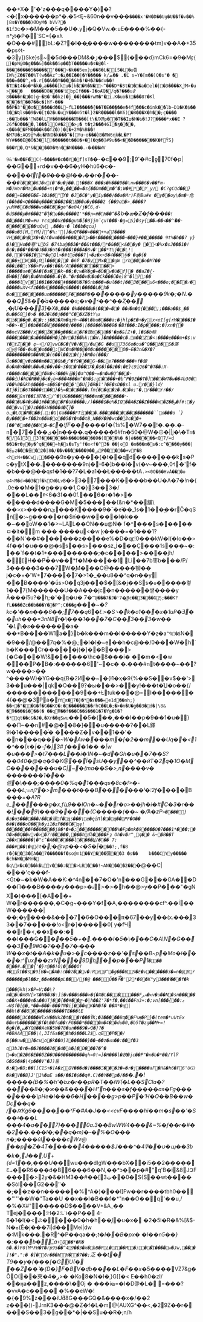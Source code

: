 ��+X� '�'z���q����Y�)�?<�{x������p*�.�Ƽ<Ę~&60n��v���`����x'�W�D��Ug�U��f�v��%|8s�Y����)0ῸyM�
bVV?�
�1f3`c�>�M���5��U�.yj�Q�Vw.�:uE����%��{-n*չt�P�΄SC={�xλ �O���#}bL:�Z?�l��͍����w��������tm}v��A�+35�psߦt-�3y]}Ske}s~�5d���DM&�ژ���${���d}mCk6=�9�Mӻ`{}�pN@O�g���&]��k��iφ��ֆT�����u�s�@�l-��������5�����'���~�k��5ex}p��8�L�[S�L�ω쬩IW%jZ��7��%T(w��Az^:�ܔ��I��|�Y����� k/ܣ��
.�Ľ	s=Y�[m��)Q�s"�
�
���=���^,к�.r[��&��Y����Gb�!�H�Z��du��!�T�14�o�*�k�ڔa����[ku�[k��R�N�~^���D*�3t���a�el�|�3����XٱڶM>�u>���	�����D8����˺ϪbpIf���-I�oȺQ�/q�?���uߝ 8����n��O)g~�B�'��kz(�j_��}���rwM�"�i.K�uo�)���8?�Kl ���f��7��c�[hY-��� ��P�3'��o�����d��L~fLI������{��T�E��̤���e�4f���c�ink��lb~D1� K�$��1��Ʀls��9�v�[ț�2�u�uY���VܿGt�l}2�R�����l�K6)�B���X�h��;ҫ���� :��b���'W8�lLV��H�����㺰���[t\�ԔMp��T��I±�H�ʦ�!J?����*x��E
?26f �O����,l���lQ#�2�>;� t�ţ2���46I�ҕ���,<��b��FM����k��fZ�))�[�+2M�%B��!�M7U�;AQ9ǭߒ�u�RNO�k���^�[Yu~o���}B�MW6ηk�L�P?WY#���E@�O�3�l]������t��U�+�(�ʤ��]#9u��<��D�������K�fŶЅ}���Y�,Q*&����D�ཝn��N����.-�۾���WV
9&'�w��F� ֯C(~����#�c��Y�f]sT�`�-�c��9;9'�#cƍ70f�p|��G�+rd�v���6�yH�hύ6�c�-���*�I[�9���@l��ہ��r���-��`�l���6J�v(�'�u�j��.t���X
���s�k���9��\nw���6�v��Fm-W�)Wor�Ma�u���+ۓ�*�\מ����=�s{��Dm��m�^�;W�#ֳ*�Y_y/
�C?gCԚd��}���=E���E�E-1�i��"ϓ�
�J�C�'y�їy���/��a�Mr)F剶Bu#ϵ �y��oy\�m�˓危(��b��<Q����q����󄏩���2��橲��o�y����2 {��9o�>̤����7 yuM#�C�d���ws��E��ge"�e04/j�C6,d-�dS���p�#���2"�ƪ�e��e����I'*��ɲ=#�H��^�`&b�జ�Z�f���`��!�����LM�=#u Ycs��UƵ���guU� [�B֜jjm̆ςuT�݉��-�g=S}�sy{��ٲ^��>��ރ��-�����Ȩ��יuQv
,���u˒� l��b�qcu}���u�5[H,YM}]^�%:'|]�uQF���=���++a֝?���� VH���9͉�ܰX�+�/C�wo���#����Z>��s���������~���}#������� 9t%�b��7 y}�)�ِHo��寋"LbS
�74ba@��â�*��&t���/*�&��<&��y� �<�%x�sJ���1�!�c�;���*��R�J��3�ot�c���1���A�8v�'��*t\j��L!|��,�ߟ��I�܄ϩ*�qQl>�#tȱ���?|>�z�x>5�ٵ���4ÿ�
�q�{�
���±W��¿Ol����]� �6Ў �7�yMx�޹�gW
rb���o�M7��
���i��:Y��>Pvx��!��k̸A���������>[�����se��A�[�s��k~��;�;w�X�g�=�D�w�U�f}߼� ��aZ�{-�Ή��[[��\ܶ�u�Νm����.�{�.^�r���v�נ�o�Ck���ũ�e)8'�l?;��ˌ����lv�1��1��9��ǂ����U�7�6nb���=�ul��t]��3���u6<���o;��E�̷������uXv<fz���H�����q6����\�����L�h� �o�������un������F����P�`�������y�����9k�;�N.���Q5&�޶�ֿa�����s;�v�˂��^��Zֶ��
,�jU���3]�X`�ڶ���
�k�����׆�(���=�� ��c͊�m�Q{���;;�ۖ��a��$_��	�u��60}�>�	��J�l��j���"C��XZ�tYԇu	�ì���g�.��;:j��2�Xm�qzh~4��\�bu����a;�jhlp�E�+�y|x<oI[g[rM����I�>��>-�)��b��E�N������/����\[��8��V���9�˺�Bf���:I�p����;�)xn�{�
��ncVZ���/x��Ź���g���La�F�鎴e �Ӆ��'�p�&[Z+�,]�$�b畭��������a������Ή�jZ�r�I��ƕk:�W.]�N�����c�.m��Z�<:����e���m+�$:vY�tZ��
ȹ~+/QvwC�G�{V�/�/�u�G
��s7366o�os�^Q��ź�S�滿oy@؆��-�u��o���;WC�n�M��@�0�n������O�~E�3n&�X�?���������O��N��(6��l��2�(ȷ}�M�o(���/Ũc��O�v�z���m��1�QƄ�ڒ^�f9���G~��Le7����״���+f�㽦�o�A�Y���\��w�z��v��~3�G�˹���ݬ�7�$�)��z��:�E}c9iQ6�^�T��:X-r����c����f�k�<?���k꼼�}�a^Q��~=�n�w�Q^��׾�-���ѽ)�hD�M��j�c�ۼb<���4���m^�X�$:g����+�b^P�9E��T�]׶���WT�w��4b30� V��%0� &kh$����~s��S�*��ͥ�'�U[}�R�1'?�E�sD��sl
u.r��}ld/�Ij�]�6T����c��}�½=������.fm{��q�z�.��o;"�,r���rr��/����8nY��I焺7�;/^�|UG�����f���em�������״-����U�4�s��1#�� �q�F�Uk����;ֶ/)����$�e%�IQ��A�Z��Z����x�Z��و�f#:�y���vu[� )z���kV����d�ζ]�
oݤ�LO�M���{.;�G|Ga����FTi֪���.����������������``o���o	̕}�y����+f��3n��k�o��5�Y�n��tB̤N��Ӳ�9�wc��3c��+[��^�sެ��{��Y�~�C`�!fF��͹���*�f�{1s%�W7��!�.��.�-n�7���ی�|n����.q�����6#fn�50�@W�۞�||j�\�T`n��/&]3_3?���΋�ׯ��k���U�����9�(0��%� �|e̾������<Q7/=d̍ ��1�٣�y�y�^q���=ԧ�s�sƬy'f�x<f�^3� ��|ʘO
�n���m�s�:c^����y���|�Eܤz���울�2�|8�/��v�������ۻ��9P�����+v̘Ր�B <hcN+��Cw;��`̒��9x�y����{�t��qd�������ks�Pc�ytX��.�������9nj�-6�]b��i�v(�v~���,0ߞ�'f��b���@��qsf�1��?7�L�a1��Ł�����tA`.><0O�6� HvǍ���o
e4~M�d>��3�f�kCW�LvB`�>3�7���K����b��U�Ʌ�7�!n�{.0e��M�1�g��y��1˻C�}3��3�/���L��ˠ<6�3f��0f.��6�r�1�>� �����d����G�M�5�����{&n�*��舖\ ��>x>����nێ���K����9�˘�eۘ��_1s�1��ۣ��rĈ�qSn[�:~g̼�����r�$n֗��w����l�k��
�~��oW��1�>~LAL��ON��џ@N� f�^���s�����ㅁ�it�m
��� ����u<�w
̨k����=�1���1?��N'��#������z����e%�D�qӷ!0���kW�l(�Io��>4f��1�u���@�ss��s>���szڶ���Ç���1s���~�:��`f��t�1*���������;�c�׍���>����jh/�[H�̀�P֙�̆�v��*f�M�����1
Li��7b枣b���/P/Ӡ�����3���7̶W�̯M���O@�����铆��
į�c�+�'W*7����7�>1�_��u8��^q�n��y|��Ƀ����'�ǘs>0�q3j���$�[&�j��Ss�ܘ�����켷1��7{M������U��A���jc�n������쌛����y
Ȃ���iƼu?�ԧ;�'�q�u�
7�`̿@���7�J�ˡ7�͢Rc��3���GṢ;���K?fL����Zc��b���Y��P^;C���g`���~*�?kc�'��n���6��;7��q*6�*!.>�S܌�k�o1���x�1uP�Ǝ��uh���=3nN8r�\���1���7�C��3��3�w��˟�L\�s�����*��a� ��*B����W1a�}b�k� ��m��l�����Y�z̜�a`^ߟ�S`N��9��/@��7q�%�@,;�l�I̬�~e�� h�c@��/0���W�hٛb�K���Cr�����j(�]��B��ܸ�>{�G���W!&�����\hc�8���i�
��m�<�w ���P�B�:������6'~�c� �.���#nt����~��՘?w����>�� ^����W)�YG��q{B�2И��~�{ɫ1�ҳ�9{%��S��v$��'>3��u���|qk�O��9?�ы���>��y!���t�͑Џ�o��{/������������9��+Ƚtυk���@=I������4(��@�3Pa�m`ԟ�7�}�*�s���=e1d��nh;}��+�"��G�f�G��KO�:���������rhC��L�;�>�n�U�g��3�d�|\8&
�9����$���(�
��qĦ��f���C��$���1�7�Yg�1�?�*qt��c&�J�,�Xr��qSwu`���5�{��,���I��p�9��1�u�}��П~ ��n#�@��8 �]�̴�u�����?��L鐸9i�1�����ͭ� ����Z�v��1��'�
�n���q�*��~W�Aw����m�[�2��m⦥��Uq��<1�^��|x�|�-f�|3# f���1�� �|w
�u���>�t7���L��i�1N�~�d�Gh�u��7��S?��040�@�q�9�K@��Ĩ�sU��y��^��йƬ�2q�1O�MC�������u�C|~�{ma��S�>,n����v� �������1���렌�\���;����*0�%q�1���qs�8c�!>*�-���L;=nj?�>m���t���B ������ˡ�:2f�*���B��*�=�A?R e_�����g�x,fև9��Юn�~��r�o>��jh�i�#C�3�r���!��9\���9����{C�����(��~ �ާ/A�zP`>����}�z�o5������/���溕f�qs���\e� ęiПl��q��PF�O��
�#�[���oO��k�yi1�zP���C�qȩ!�������P��B����j8�*�+�;��������۝П��%�Fp�mk�9����O�7���1*���;�O�>��Q��vv�>�7!�����,���hďà����Fȝ Oh�v�r^̼q�� &~�B��T 2��x�����|�"c^�A� �����l����Ц/��� 7;
���#��\�qċt`�;�@νp��<�S�|�*`��?;,f�8
r�{��3�[A��7������f�so@n1��Y�΃��彌��3
�s��	b���CYy�����
�ch�W��Mn�	�q\ԟ�c���k�L۷���:��>LB���!~AN����2��`�@��C|���'ς���f-<Gt�~�k�W�A��K:�^4n��7�O�'n���G���GA��D��П���B����y���p>�ۃ>�>�h��@>y��P���"�gNX�)���[�A��+ W�r������,�C�g~���Y�f�A,��������cf^.��Í ��W������|��;�y����&���7�6�O���π�67��y��(x.���̜33��7�����!o<r�]�����0\[
y�fЧ
��r�<,��x��:� ��I���G�*�\��5�+�.����I�5�\���C�A\N�G����3�9#0�?���۾�7��� W��x�t��A�k�υ�>�c����z��'�s��B~p�Mo�i����:^ux��zxΝ��9Dԧ��p���P1`���
���#.��{'�}r@��!O)����О!ߙ�ŪI��s�9[B�=�A�:c��2��v�:Re@^�g���B9�E�v������3�=n�@8r������p�l��z̬��e����pL��/j�@
���Ӧ��ༀ�'׼2*�O�K"y3���֐��ٲ�f�k ���Ģkh\x�P=V;��\?m��u�m8V[>Ԏ�N��3�:]i�v���&���>�{�X�L������Fߍر�ҡv�u��N�sn��ִ���o��X+����e�ܠ��UTj��[��#��ƹ~�|h��Z'7�*f�,��i��Fa3+:�;vn[���ޱ:��}ޜN$f�[@�,*��=���-���?N�i[���qΚ�N�f� ��A*�q|��h\�ˊ��5������Ɏ����TE���tE
�����3C����WlxV��NkZ�t��Y���Y᷌K;�I�����Bq��F%җ�P}�(tem�*uUtEx
��m۳b�������f�\��fɢ��rFG���*���ͭ�m�4��du�0,�b5T�zg��M+=!�g�{�س�YQ@��AeK�5W�78�un���ޗ�9Q�}?�
#�B AAAE��\(,3If&s���h�$���L2$.qE�P� �/�{��uw�]�cuo�k��U]I������}��~��z�ꩧ��:��f�3 q3bJ�r�=��J����2��d�U�[�񺹬D���7�^� =�u�2�6�E��ƼZ��U��6��������qh=0!=]�H���l�抰�jc��P"�n�b�*��/YlΫ
G�S6�ӝ�\4p���V"�J)툶�;�w�D;��[[C1S+�]A�zQV���d�]����Ξ���ž�=�r�j����aF�H&�h6�F6'UѠ�k�V��B}J'1%�աE s��/��I�$��q#.C)��Y��p�/��`�.�!�����(B�%�h'�bz�r��pR�T��iW(�L��SCIa�?����8�;�ж��&����H"n���s�f�����as�Fg��������\pHe�i���6�H����g>p��P�'H�O�ٝ�B��w�Dcް��q� /�ԔKg6����ׅ��ʸF�#A�J��<<cvF����hi��m�s��'�S��ʵ���L
���4�a��7)���0a.3��BwWW4���&~%�f��r�#��2��.���l�;��q�m)�-�%�O���
n�;����ύI����cW҂@
��p�Z�4T�����4�����$J���^�ט��ߜ4�պ��3b�k�,J��\,U+{ԁ=1��,���U�*�wu���dIgW���bX�\�i5��2�����Ԑܝ��R6���d�B6���6��N,��\*כ��p�#"q'B�i&8JԶF����>2y�&�HMټ3]��#��3��0�S{S��wt�����Sòl��G2��ʺ�
�;��z��n������%^A�)���I]Fw��r����tbh0���"'''� �W�"Ta��U
��x��I�B��f�*"n��O��q'��u,/�%�X#"�����D$����V*&A_��	Tej����:H�2:L`i��P��
4-6�1�l(�< J:����0�h�h��̥I�u�x�
�2�5i�R�&%[&$-N�ܘ{Ӗ�j���7i|d��Mei|dw �:Mk���.�R^�P��qa��;*t�I��B�рx� �l��n5��}�:���b�̄_a`+Q��*�K�
6�.�)F0(M*FH�T�rp95��^49��3�x�bB�FL�I��M�;��Ί����w�Jw,���]!�".":�
�]�6r���HH��7��;`乏
��t� T9��y�(���[�GjU(�
��Ζ��՝�{D�}F�BV�ʠb����L�F��x*�5����VZ7&g�ŎO(��夾�4�ږ>�
�Ko8�N�I�ˌ}G[[�<
E��h0�zI/��ӈa��z,����\�Oj � ���iҩ=�I�D@�L�\
=���?�vvA�c����
�%��eW�!�{�9%z�ۭ��iUƌ8G���GQ�&����x�/��2 z���))-JrnK3���@�Z�f�L�m@{AUXG^��<,�29Z��r����S��3�g��\*�|��Su��R�;n/h
